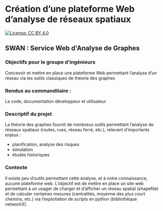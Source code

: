 # Création d’une plateforme Web d’analyse de réseaux spatiaux
[![License: CC BY 4.0](https://img.shields.io/badge/License-CC%20BY%204.0-lightgrey.svg)](https://creativecommons.org/licenses/by/4.0/)

## SWAN : Service Web d'Analyse de Graphes
### Objectifs pour le groupe d’ingénieurs
Concevoir et mettre en place une plateforme Web permettant 
l’analyse d’un réseau via les outils classiques de théorie des graphes
### Rendus au commanditaire :
Le code, documentation développeur et utilisateur
### Descriptif du projet
La théorie des graphes fournit de nombreux outils permettant
l’analyse de réseaux spatiaux (routes, rues, réseau ferré, etc.),
relevant d’importants enjeux : 
- planification, analyse des risques
- simulation
- études historiques       

### Contexte
Il existe peu d’outils permettant
cette analyse, et à notre connaissance, aucune plateforme web.
L’objectif est de mettre en place un site web permettant à un
usager de charger et d’afficher un réseau spatial (shapefile) et de
calculer certaines mesures (centralités, moyenne des plus court chemins, etc.)
via l’exploitation de scripts en python (bibliothèque networkX).


